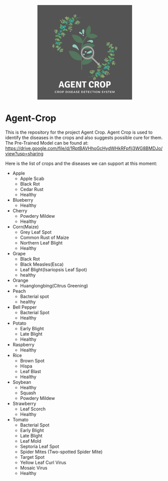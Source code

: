 <p align="center">
  <img width=300 height=300 src="static/Agent-Crop-1000x1000.png" alt="Agent Crop Logo">
</p>

# Agent-Crop
This is the repository for the project Agent Crop. Agent Crop is used to identify the diseases in the crops and also suggests possible cure for them.  
The Pre-Trained Model can be found at: https://drive.google.com/file/d/1RptBAVHhoGcHydWHkRFpflj3WG8BMDJo/view?usp=sharing  

Here is the list of crops and the diseases we can support at this moment:

- Apple
  - Apple Scab
  - Black Rot
  - Cedar Rust
  - Healthy
- Blueberry
  - Healthy
- Cherry
  - Powdery Mildew
  - Healthy
- Corn(Maize)
  - Grey Leaf Spot
  - Common Rust of Maize
  - Northern Leaf Blight
  - Healthy
- Grape
  - Black Rot
  - Black Measles(Esca)
  - Leaf Blight(Isariopsis Leaf Spot)
  - healthy
- Orange
  - Huanglongbing(Citrus Greening)
- Peach
  - Bacterial spot
  - healthy
- Bell Pepper
  - Bacterial Spot
  - Healthy
- Potato
  - Early Blight
  - Late Blight
  - Healthy
- Raspberry
  - Healthy
- Rice
  - Brown Spot
  - Hispa
  - Leaf Blast
  - Healthy
- Soybean
  - Healthy
  - Squash
  - Powdery Mildew
- Strawberry
  - Leaf Scorch
  - Healthy
- Tomato
  - Bacterial Spot
  - Early Blight
  - Late Blight
  - Leaf Mold
  - Septoria Leaf Spot
  - Spider Mites (Two-spotted Spider Mite)
  - Target Spot
  - Yellow Leaf Curl Virus
  - Mosaic Virus
  - Healthy
